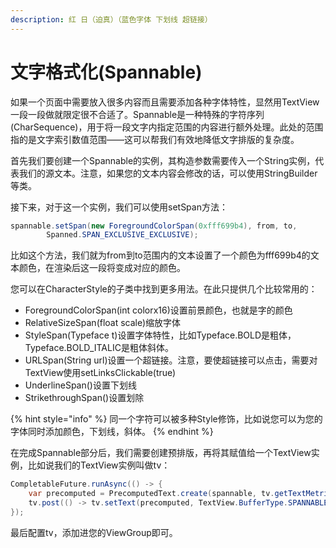 ```yaml
---
description: 红 日（迫真）（蓝色字体 下划线 超链接）
---
```


# 文字格式化(Spannable)

如果一个页面中需要放入很多内容而且需要添加各种字体特性，显然用TextView一段一段做就限定很不合适了。Spannable是一种特殊的字符序列(CharSequence)，用于将一段文字内指定范围的内容进行额外处理。此处的范围指的是文字索引数值范围——这可以帮我们有效地降低文字排版的复杂度。

首先我们要创建一个Spannable的实例，其构造参数需要传入一个String实例，代表我们的源文本。注意，如果您的文本内容会修改的话，可以使用StringBuilder等类。

接下来，对于这一个实例，我们可以使用setSpan方法：

```java
spannable.setSpan(new ForegroundColorSpan(0xfff699b4), from, to,
        Spanned.SPAN_EXCLUSIVE_EXCLUSIVE);
```

比如这个方法，我们就为from到to范围内的文本设置了一个颜色为fff699b4的文本颜色，在渲染后这一段将变成对应的颜色。

您可以在CharacterStyle的子类中找到更多用法。在此只提供几个比较常用的：

* ForegroundColorSpan(int colorx16)设置前景颜色，也就是字的颜色
* RelativeSizeSpan(float scale)缩放字体
* StyleSpan(Typeface t)设置字体特性，比如Typeface.BOLD是粗体，Typeface.BOLD\_ITALIC是粗体斜体。
* URLSpan(String url)设置一个超链接。注意，要使超链接可以点击，需要对TextView使用setLinksClickable(true)
* UnderlineSpan()设置下划线
* StrikethroughSpan()设置划除

{% hint style="info" %}
同一个字符可以被多种Style修饰，比如说您可以为您的字体同时添加颜色，下划线，斜体。
{% endhint %}

在完成Spannable部分后，我们需要创建预排版，再将其赋值给一个TextView实例，比如说我们的TextView实例叫做tv：

```java
CompletableFuture.runAsync(() -> {
    var precomputed = PrecomputedText.create(spannable, tv.getTextMetricsParams());
    tv.post(() -> tv.setText(precomputed, TextView.BufferType.SPANNABLE));
});
```

最后配置tv，添加进您的ViewGroup即可。
